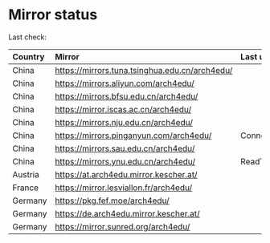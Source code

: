 <script src="./time.js"></script>
# Mirror status
Last check: <script type="text/javascript">localize(1679595760.662797);</script>

|Country|Mirror|Last update|
|:------|:-----|:----------|
|China|https://mirrors.tuna.tsinghua.edu.cn/arch4edu/|<script type="text/javascript">localize(1679553190);</script>|
|China|https://mirrors.aliyun.com/arch4edu/|<script type="text/javascript">localize(1679510158);</script>|
|China|https://mirrors.bfsu.edu.cn/arch4edu/|<script type="text/javascript">localize(1679553190);</script>|
|China|https://mirror.iscas.ac.cn/arch4edu/|<script type="text/javascript">localize(1679553190);</script>|
|China|https://mirrors.nju.edu.cn/arch4edu/|<script type="text/javascript">localize(1679553190);</script>|
|China|https://mirrors.pinganyun.com/arch4edu/|ConnectionError|
|China|https://mirrors.sau.edu.cn/arch4edu/|<script type="text/javascript">localize(1673850842);</script>|
|China|https://mirrors.ynu.edu.cn/arch4edu/|ReadTimeout|
|Austria|https://at.arch4edu.mirror.kescher.at/|<script type="text/javascript">localize(1679553190);</script>|
|France|https://mirror.lesviallon.fr/arch4edu/|<script type="text/javascript">localize(1679553190);</script>|
|Germany|https://pkg.fef.moe/arch4edu/|<script type="text/javascript">localize(1679553190);</script>|
|Germany|https://de.arch4edu.mirror.kescher.at/|<script type="text/javascript">localize(1679553190);</script>|
|Germany|https://mirror.sunred.org/arch4edu/|<script type="text/javascript">localize(1679553190);</script>|

<script src="./tablefilter/tablefilter.js"></script>
<script src="./table.js"></script>